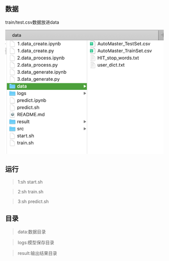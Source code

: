 ## 数据

train/test.csv数据放进data

![](img/image-20191225231013617.png)



## 运行

>1:sh start.sh

>2:sh train.sh

>3:sh predict.sh

## 目录

>data:数据目录

>logs:模型保存目录

>result:输出结果目录

